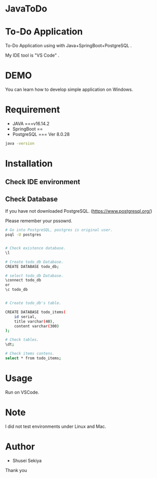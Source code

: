 # JavaToDo

# To-Do Application
 
To-Do Application using with Java+SpringBoot+PostgreSQL .

My IDE tool is "VS Code" .
 
# DEMO
 
You can learn how to develop simple application on Windows.
 


 

# Requirement
 
* JAVA ===v16.14.2
* SpringBoot ==
* PostgreSQL === Ver 8.0.28
 

 
```bash
java -version 
```
 
# Installation

## Check IDE environment

## Check Database
If you have not downloaded PostgreSQL.
(https://www.postgresql.org/)
 
Please remember your pssowrd.


```bash
# Go into PostgreSQL, postgres is original user.
psql -U postgres


# Check existence database.
\l

# Create todo_db Database.
CREATE DATABASE todo_db;

# select todo_db Database.
\connect todo_db
or
\c todo_db


# Create todo_db's table.

CREATE DATABASE todo_items(
    id serial,
    title varchar(40),
    content varchar(300)
);

# Check tables.
\dt;

# Check items contens.
select * from todo_items;
```

# Usage
Run on VSCode.
 

 
# Note
 
I did not test environments under Linux and Mac.
 
# Author
 
* Shusei Sekiya

 

Thank you